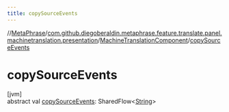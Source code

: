```yaml
---
title: copySourceEvents
---
```

//[MetaPhrase](../../../index.html)/[com.github.diegoberaldin.metaphrase.feature.translate.panel.machinetranslation.presentation](../index.html)/[MachineTranslationComponent](index.html)/[copySourceEvents](copy-source-events.html)



# copySourceEvents



[jvm]\
abstract val [copySourceEvents](copy-source-events.html): SharedFlow&lt;[String](https://kotlinlang.org/api/latest/jvm/stdlib/kotlin/-string/index.html)&gt;




